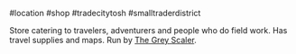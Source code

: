 #location #shop #tradecitytosh #smalltraderdistrict 

Store catering to travelers, adventurers and people who do field work. Has travel supplies and maps. Run by [The Grey Scaler](obsidian://open?vault=World%20Wiki&file=Confederation%20of%20Cernia%2FTradecity%20Tosh%2FSmall%20Trader%20District%2FP_The%20Grey%20Scaler).